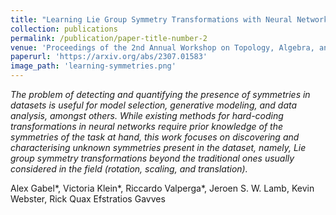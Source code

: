 ```yaml
---
title: "Learning Lie Group Symmetry Transformations with Neural Networks"
collection: publications
permalink: /publication/paper-title-number-2
venue: 'Proceedings of the 2nd Annual Workshop on Topology, Algebra, and Geometry in Machine Learning (TAG-ML) at the 40th In- ternational Conference on Machine Learning'
paperurl: 'https://arxiv.org/abs/2307.01583'
image_path: 'learning-symmetries.png'
---
```


*The problem of detecting and quantifying the presence of symmetries in datasets is useful for model selection, generative modeling, and data analysis, amongst others. While existing methods for hard-coding transformations in neural networks require prior knowledge of the symmetries of the task at hand, this work focuses on discovering and characterising unknown symmetries present in the dataset, namely, Lie group symmetry transformations beyond the traditional ones usually considered in the field (rotation, scaling, and translation).*


Alex Gabel\*, Victoria Klein\*, Riccardo Valperga\*, Jeroen S. W. Lamb, Kevin Webster, Rick Quax Efstratios Gavves 



